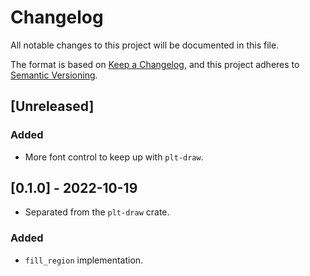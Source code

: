 # Changelog
All notable changes to this project will be documented in this file.

The format is based on [Keep a Changelog](https://keepachangelog.com/en/1.0.0/),
and this project adheres to [Semantic Versioning](https://semver.org/spec/v2.0.0.html).

## [Unreleased]

### Added

- More font control to keep up with `plt-draw`.

## [0.1.0] - 2022-10-19

- Separated from the `plt-draw` crate.

### Added

- `fill_region` implementation.

